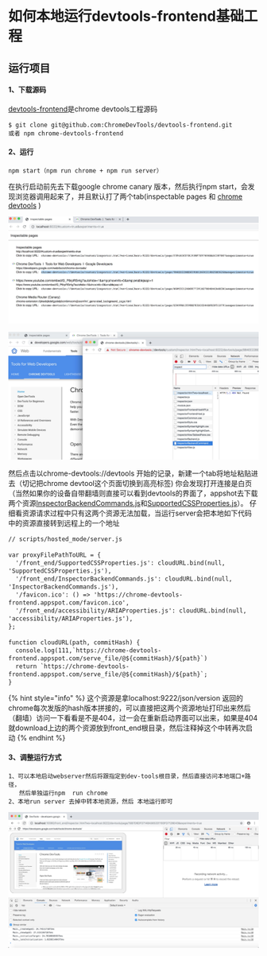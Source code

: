 # 如何本地运行devtools-frontend基础工程

## 运行项目

#### 1、下载源码

[devtools-frontend](https://github.com/ChromeDevTools/devtools-frontend)是chrome devtools工程源码

```
$ git clone git@github.com:ChromeDevTools/devtools-frontend.git 
或者 npm chrome-devtools-frontend
```

#### 2、运行

```text
npm start（npm run chrome + npm run server）
```

在执行启动前先去下载google chrome canary 版本，然后执行npm start，会发现浏览器调用起来了，并且默认打了两个tab\(inspectable pages 和 [chrome devtools](https://developers.google.com/web/tools/chrome-devtools/) \)



![](.gitbook/assets/image%20%281%29.png)



![](.gitbook/assets/image%20%282%29.png)

  然后点击以chrome-devtools://devtools 开始的记录，新建一个tab将地址粘贴进去（切记把chrome devtool这个页面切换到高亮标签\) 你会发现打开连接是白页（当然如果你的设备自带翻墙则直接可以看到devtools的界面了，appshot去下载两个资源[InspectorBackendCommands.js](https://chrome-devtools-frontend.appspot.com/serve_file/@adc0e9be5563cee7dc975f4d3ae866098431fed7/InspectorBackendCommands.js%20)和[SupportedCSSProperties.js](https://chrome-devtools-frontend.appspot.com/serve_file/@e1460b684f881cc439e22e345cac8e319fedc8c1/SupportedCSSProperties.js)）。 仔细看资源请求过程中只有这两个资源无法加载，当运行server会把本地如下代码中的资源直接转到远程上的一个地址

```text
// scripts/hosted_mode/server.js

var proxyFilePathToURL = {
  '/front_end/SupportedCSSProperties.js': cloudURL.bind(null, 'SupportedCSSProperties.js'),
  '/front_end/InspectorBackendCommands.js': cloudURL.bind(null, 'InspectorBackendCommands.js'),
  '/favicon.ico': () => 'https://chrome-devtools-frontend.appspot.com/favicon.ico',
  '/front_end/accessibility/ARIAProperties.js': cloudURL.bind(null, 'accessibility/ARIAProperties.js'),
};

function cloudURL(path, commitHash) {
  console.log(111,`https://chrome-devtools-frontend.appspot.com/serve_file/@${commitHash}/${path}`)
  return `https://chrome-devtools-frontend.appspot.com/serve_file/@${commitHash}/${path}`;
}
```



{% hint style="info" %}
这个资源是拿localhost:9222/json/version 返回的chrome每次发版的hash版本拼接的，可以直接把这两个资源地址打印出来然后（翻墙）访问一下看看是不是404，过一会在重新启动界面可以出来，如果是404 就download上边的两个资源放到front\_end根目录，然后注释掉这个中转再次启动
{% endhint %}

#### 3、调整运行方式

```
1、可以本地启动webserver然后将跟指定到dev-tools根目录，然后直接访问本地端口+路径，
   然后单独运行npm  run chrome
2、本地run server 去掉中转本地资源，然后 本地运行即可
```

![](.gitbook/assets/image%20%283%29.png)

